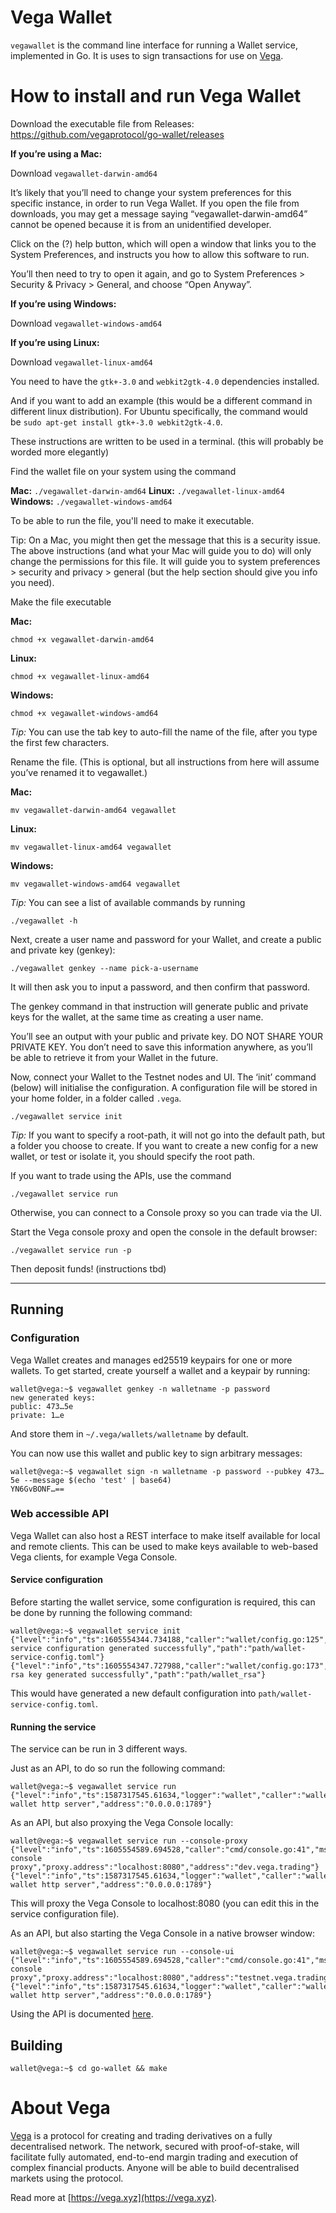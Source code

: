 # Vega Wallet

`vegawallet` is the command line interface for running a Wallet service, implemented in Go. It is uses to sign transactions for use on [Vega](#about-vega).

# How to install and run Vega Wallet 

Download the executable file from Releases: https://github.com/vegaprotocol/go-wallet/releases 

**If you’re using a Mac:**

Download `vegawallet-darwin-amd64`

It’s likely that you’ll need to change your system preferences for this specific instance, in order to run Vega Wallet. If you open the file from downloads, you may get a message saying “vegawallet-darwin-amd64” cannot be opened because it is from an unidentified developer.

Click on the (?) help button, which will open a window that links you to the System Preferences, and instructs you how to allow this software to run. 

You’ll then need to try to open it again, and go to System Preferences > Security & Privacy > General, and choose “Open Anyway”. 

**If you’re using Windows:**

Download `vegawallet-windows-amd64`

**If you’re using Linux:** 

Download `vegawallet-linux-amd64`

You need to have the `gtk+-3.0` and `webkit2gtk-4.0` dependencies installed.

And if you want to add an example (this would be a different command in different linux distribution). For Ubuntu specifically, the command would be `sudo apt-get install gtk+-3.0 webkit2gtk-4.0`. 

These instructions are written to be used in a terminal.  (this will probably be worded more elegantly)

Find the wallet file on your system using the command 

**Mac:** `./vegawallet-darwin-amd64`
**Linux:** `./vegawallet-linux-amd64`
**Windows:** `./vegawallet-windows-amd64`

To be able to run the file, you'll need to make it executable. 

Tip: On a Mac, you might then get the message that this is a security issue. The above instructions (and what your Mac will guide you to do) will only change the permissions for this file.  It will guide you to system preferences > security and privacy > general (but the help section should give you info you need). 

Make the file executable

**Mac:** 

```
chmod +x vegawallet-darwin-amd64
```

**Linux:** 

```
chmod +x vegawallet-linux-amd64
```

**Windows:** 

```
chmod +x vegawallet-windows-amd64
```

*Tip:* You can use the tab key to auto-fill the name of the file, after you type the first few characters. 

Rename the file. (This is optional, but all instructions from here will assume you’ve renamed it to vegawallet.) 

**Mac:** 
```
mv vegawallet-darwin-amd64 vegawallet
```

**Linux:** 
```
mv vegawallet-linux-amd64 vegawallet
```

**Windows:**
```
mv vegawallet-windows-amd64 vegawallet
```

*Tip:* You can see a list of available commands by running
```
./vegawallet -h
```

Next, create a user name and password for your Wallet, and create a public and private key (genkey):

```
./vegawallet genkey --name pick-a-username
``` 

It will then ask you to input a password, and then confirm that password. 

The genkey command in that instruction will generate public and private keys for the wallet, at the same time as creating a user name. 

You’ll see an output with your public and private key. DO NOT SHARE YOUR PRIVATE KEY. You don’t need to save this information anywhere, as you’ll be able to retrieve it from your Wallet in the future. 

Now, connect your Wallet to the Testnet nodes and UI. The ‘init’ command (below) will initialise the configuration. A configuration file will be stored in your home folder, in a folder called `.vega`.

```
./vegawallet service init
```

*Tip:* If you want to specify a root-path, it will not go into the default path, but a folder you choose to create. If you want to create a new config for a new wallet, or test or isolate it, you should specify the root path.

If you want to trade using the APIs, use the command 

```
./vegawallet service run
```

Otherwise, you can connect to a Console proxy so you can trade via the UI.

Start the Vega console proxy and open the console in the default browser:

```
./vegawallet service run -p
```

Then deposit funds! (instructions tbd) 




















------------------ 

## Running
### Configuration
Vega Wallet creates and manages ed25519 keypairs for one or more wallets. To get started, create yourself a wallet and a keypair by running:

```console
wallet@vega:~$ vegawallet genkey -n walletname -p password
new generated keys:
public: 473…5e
private: 1…e
```

And store them in `~/.vega/wallets/walletname` by default.

You can now use this wallet and public key to sign arbitrary messages:
 ```console
wallet@vega:~$ vegawallet sign -n walletname -p password --pubkey 473…5e --message $(echo 'test' | base64)
YN6GvBONF…==
```

### Web accessible API
Vega Wallet can also host a REST interface to make itself available for local and remote clients. This can be used to make keys available to web-based Vega clients, for example Vega Console.

#### Service configuration
Before starting the wallet service, some configuration is required, this can be done by running the following command:

```console
wallet@vega:~$ vegawallet service init
{"level":"info","ts":1605554344.734188,"caller":"wallet/config.go:125","msg":"wallet service configuration generated successfully","path":"path/wallet-service-config.toml"}
{"level":"info","ts":1605554347.727988,"caller":"wallet/config.go:173","msg":"wallet rsa key generated successfully","path":"path/wallet_rsa"}
```

This would have generated a new default configuration into `path/wallet-service-config.toml`.


#### Running the service
The service can be run in 3 different ways.

Just as an API, to do so run the following command:
```console
wallet@vega:~$ vegawallet service run
{"level":"info","ts":1587317545.61634,"logger":"wallet","caller":"wallet/service.go:147","msg":"starting wallet http server","address":"0.0.0.0:1789"}
```

As an API, but also proxying the Vega Console locally:
```console
wallet@vega:~$ vegawallet service run --console-proxy
{"level":"info","ts":1605554589.694528,"caller":"cmd/console.go:41","msg":"starting console proxy","proxy.address":"localhost:8080","address":"dev.vega.trading"}
{"level":"info","ts":1587317545.61634,"logger":"wallet","caller":"wallet/service.go:147","msg":"starting wallet http server","address":"0.0.0.0:1789"}
```
This will proxy the Vega Console to localhost:8080 (you can edit this in the service configuration file).

As an API, but also starting the Vega Console in a native browser window:
```console
wallet@vega:~$ vegawallet service run --console-ui
{"level":"info","ts":1605554589.694528,"caller":"cmd/console.go:41","msg":"starting console proxy","proxy.address":"localhost:8080","address":"testnet.vega.trading"}
{"level":"info","ts":1587317545.61634,"logger":"wallet","caller":"wallet/service.go:147","msg":"starting wallet http server","address":"0.0.0.0:1789"}
```

Using the API is documented [here](./wallet/README.md).

## Building
```console
wallet@vega:~$ cd go-wallet && make
```

# About Vega
 [Vega](https://vega.xyz) is a protocol for creating and trading derivatives on a fully decentralised network. The network, secured with proof-of-stake, will facilitate fully automated, end-to-end margin trading and execution of complex financial products. Anyone will be able to build decentralised markets using the protocol.

Read more at [https://vega.xyz](https://vega.xyz).
